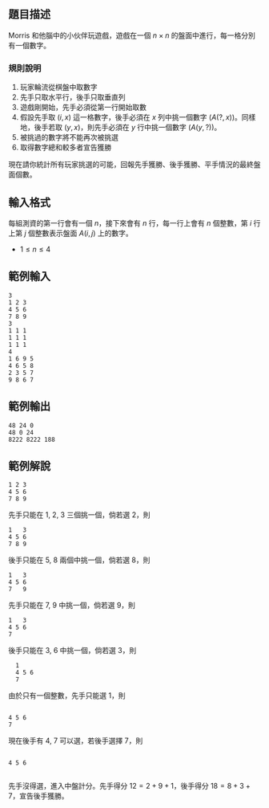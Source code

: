 ## 題目描述 ##

Morris 和他腦中的小伙伴玩遊戲，遊戲在一個 $n \times n$ 的盤面中進行，每一格分別有一個數字。

### 規則說明 ###

1. 玩家輪流從棋盤中取數字
2. 先手只取水平行，後手只取垂直列
3. 遊戲剛開始，先手必須從第一行開始取數
4. 假設先手取 $(i, x)$ 這一格數字，後手必須在 $x$ 列中挑一個數字 ($A(?, x)$)。同樣地，後手若取 $(y, x)$，則先手必須在 $y$ 行中挑一個數字 ($A(y, ?)$)。
5. 被挑過的數字將不能再次被挑選
6. 取得數字總和較多者宣告獲勝

現在請你統計所有玩家挑選的可能，回報先手獲勝、後手獲勝、平手情況的最終盤面個數。

## 輸入格式 ##

每組測資的第一行會有一個 $n$，接下來會有 $n$ 行，每一行上會有 $n$ 個整數，第 $i$ 行上第 $j$ 個整數表示盤面 $A(i, j)$ 上的數字。

* $1 \le n \le 4$

## 範例輸入 ##

```
3
1 2 3
4 5 6
7 8 9
3
1 1 1
1 1 1
1 1 1
4
1 6 9 5
4 6 5 8
2 3 5 7
9 8 6 7
```

## 範例輸出 ##

```
48 24 0
48 0 24
8222 8222 188
```

## 範例解說 ##

```
1 2 3
4 5 6
7 8 9
```

先手只能在 1, 2, 3 三個挑一個，倘若選 2，則

```
1   3
4 5 6 
7 8 9
```

後手只能在 5, 8 兩個中挑一個，倘若選 8，則 

```
1   3
4 5 6
7   9
```

先手只能在 7, 9 中挑一個，倘若選 9，則

```
1   3
4 5 6
7
``` 

後手只能在 3, 6 中挑一個，倘若選 3，則   

```
  1   
  4 5 6
  7
```

由於只有一個整數，先手只能選 1，則

```
 
4 5 6
7
```    

現在後手有 4, 7 可以選，若後手選擇 7，則

```
 
4 5 6
 
```

先手沒得選，進入中盤計分。先手得分 $12 = 2+9+1$，後手得分 $18 = 8 + 3 + 7$，宣告後手獲勝。